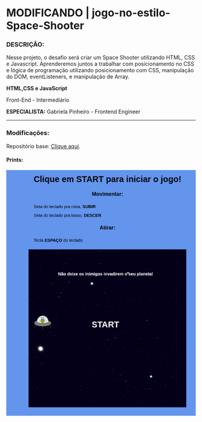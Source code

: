 # MODIFICANDO | jogo-no-estilo-Space-Shooter

### DESCRIÇÃO:

Nesse projeto, o desafio será criar um Space Shooter utilizando HTML, CSS e Javascript. Aprenderemos juntos a trabalhar com posicionamento no CSS e lógica de programação utilizando posicionamento com CSS, manipulação do DOM, eventListeners, e manipulação de Array.  

**HTML,CSS e JavaScript**

Front-End   - Intermediário

**ESPECIALISTA:** Gabriela Pinheiro - Frontend Engineer
______________
### Modificações:

Repositório base: [Clique aqui](https://github.com/TiagoMerc/Criando-seu-jogo-no-estilo-Space-Shooter.git).

#### Prints:
![Print, Modificação index](/img/print.png)

